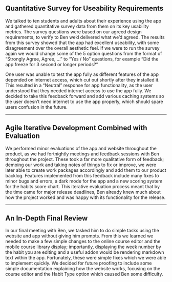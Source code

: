 ## Quantitative Survey for Useability Requirements
We talked to ten students and adults about their experience using the app and gathered quantitative survey data from them on its key usability metrics. The survey questions were based on our agreed design requirements, to verify to Ben we’d delivered what we’d agreed. The results from this survey showed that the app had excellent useability, with some disagreement over the overall aesthetic feel. If we were to run the survey again we would change some of the 5 option questions from the format of “Strongly Agree, Agree, …” to “Yes / No” questions, for example “Did the app freeze for 3 second or longer periods?”

One user was unable to test the app fully as different features of the app depended on internet access, which cut out shortly after they installed it. This resulted in a “Neutral” response for app functionality, as the user understood that they needed internet access to use the app fully. We decided to take this feedback forward and add various caching systems so the user doesn’t need internet to use the app properly, which should spare users confusion in the future.

-------------------------

## Agile Iterative Development Combined with Evaluation
We performed minor evaluations of the app and website throughout the product, as we had fortnightly meetings and feedback sessions with Ben throughout the project. These took a far more qualitative form of feedback; demoing our work and taking notes of things to fix or improve, we were later able to create work packages accordingly and add them to our product backlog. Features implemented from this feedback include many fixes to minor bugs and errors, a dark mode for the app and a new scoring system for the habits score chart. This iterative evaluation process meant that by the time came for major release deadlines, Ben already knew much about how the project worked and was happy with its functionality for the release.

-------------------------

## An In-Depth Final Review 
In our final meeting with Ben, we tasked him to do simple tasks using the website and app without giving him prompts. From this we learned we needed to make a few simple changes to the online course editor and the mobile course library display; importantly, displaying the week number by the habit you are editing and a useful addon would be rendering markdown text within the app. Fortunately, these were simple fixes which we were able to implement quickly. We decided for future proofing to include some simple documentation explaining how the website works, focusing on the course editor and the Habit Type option which caused Ben some difficulty.
